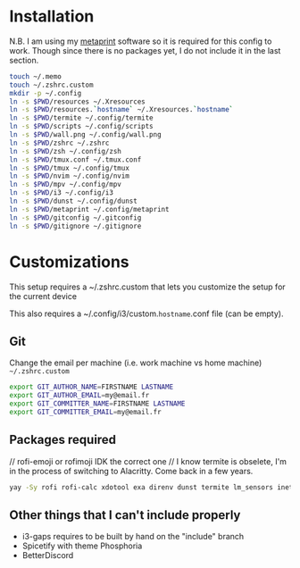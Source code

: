 # Installation

N.B. I am using my [metaprint](https://github.com/oxodao/metaprint) software so it is required for this config to work. Though since there is no packages yet, I do not include it in the last section.
```sh
touch ~/.memo
touch ~/.zshrc.custom
mkdir -p ~/.config
ln -s $PWD/resources ~/.Xresources
ln -s $PWD/resources.`hostname` ~/.Xresources.`hostname`
ln -s $PWD/termite ~/.config/termite
ln -s $PWD/scripts ~/.config/scripts
ln -s $PWD/wall.png ~/.config/wall.png
ln -s $PWD/zshrc ~/.zshrc
ln -s $PWD/zsh ~/.config/zsh
ln -s $PWD/tmux.conf ~/.tmux.conf
ln -s $PWD/tmux ~/.config/tmux
ln -s $PWD/nvim ~/.config/nvim
ln -s $PWD/mpv ~/.config/mpv
ln -s $PWD/i3 ~/.config/i3
ln -s $PWD/dunst ~/.config/dunst
ln -s $PWD/metaprint ~/.config/metaprint
ln -s $PWD/gitconfig ~/.gitconfig
ln -s $PWD/gitignore ~/.gitignore
```

# Customizations
This setup requires a ~/.zshrc.custom that lets you customize the setup for the current device

This also requires a ~/.config/i3/custom.`hostname`.conf file (can be empty).

## Git
Change the email per machine (i.e. work machine vs home machine)
`~/.zshrc.custom`
```sh
export GIT_AUTHOR_NAME=FIRSTNAME LASTNAME
export GIT_AUTHOR_EMAIL=my@email.fr
export GIT_COMMITTER_NAME=FIRSTNAME LASTNAME
export GIT_COMMITTER_EMAIL=my@email.fr
```

## Packages required

// rofi-emoji or rofimoji IDK the correct one
// I know termite is obselete, I'm in the process of switching to Alacritty. Come back in a few years.
```sh
yay -Sy rofi rofi-calc xdotool exa direnv dunst termite lm_sensors inetutils
```

## Other things that I can't include properly

- i3-gaps requires to be built by hand on the "include" branch
- Spicetify with theme Phosphoria
- BetterDiscord
